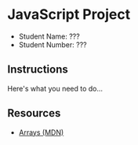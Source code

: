 # JavaScript Project

- Student Name: ???
- Student Number: ???

## Instructions

Here's what you need to do...

## Resources

- [Arrays (MDN)](https://developer.mozilla.org/en-US/docs/Web/JavaScript/Reference/Global_Objects/Array/sort)
